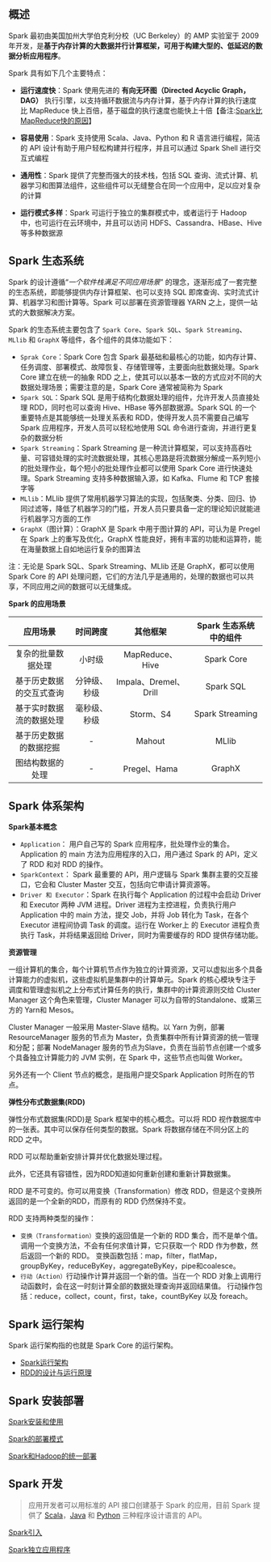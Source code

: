 ## 概述

Spark 最初由美国加州大学伯克利分校（UC Berkeley）的 AMP 实验室于 2009 年开发，是**基于内存计算的大数据并行计算框架，可用于构建大型的、低延迟的数据分析应用程序**。

Spark 具有如下几个主要特点：

- **运行速度快**：Spark 使用先进的 **有向无环图（Directed Acyclic Graph，DAG）** 执行引擎，以支持循环数据流与内存计算，基于内存计算的执行速度比 MapReduce 快上百倍，基于磁盘的执行速度也能快上十倍【备注:[Spark比MapReduce快的原因](Spark比MapReduce快的原因.md)】

- **容易使用**：Spark 支持使用 Scala、Java、Python 和 R 语言进行编程，简洁的 API 设计有助于用户轻松构建并行程序，并且可以通过 Spark Shell 进行交互式编程

- **通用性**：Spark 提供了完整而强大的技术栈，包括 SQL 查询、流式计算、机器学习和图算法组件，这些组件可以无缝整合在同一个应用中，足以应对复杂的计算

- **运行模式多样**：Spark 可运行于独立的集群模式中，或者运行于 Hadoop 中，也可运行在云环境中，并且可以访问 HDFS、Cassandra、HBase、Hive 等多种数据源

## Spark 生态系统

Spark 的设计遵循“*一个软件栈满足不同应用场景*” 的理念，逐渐形成了一套完整的生态系统，即能够提供内存计算框架、也可以支持 SQL 即席查询、实时流式计算、机器学习和图计算等。Spark 可以部署在资源管理器 YARN 之上，提供一站式的大数据解决方案。

Spark 的生态系统主要包含了 `Spark Core`、`Spark SQL`、`Spark Streaming`、`MLlib` 和 `GraphX` 等组件，各个组件的具体功能如下：

- `Sprak Core`：Spark Core  包含 Spark 最基础和最核心的功能，如内存计算、任务调度、部署模式、故障恢复、存储管理等，主要面向批数据处理。Spark Core 建立在统一的抽象 RDD 之上，使其可以以基本一致的方式应对不同的大数据处理场景；需要注意的是，Spark Core 通常被简称为 Spark
- `Spark SQL`：Spark SQL 是用于结构化数据处理的组件，允许开发人员直接处理 RDD，同时也可以查询 Hive、HBase 等外部数据源。Spark SQL 的一个重要特点是其能够统一处理关系表和 RDD，使得开发人员不需要自己编写 Spark 应用程序，开发人员可以轻松地使用 SQL 命令进行查询，并进行更复杂的数据分析
- `Spark Streaming`：Spark Streaming 是一种流计算框架，可以支持高吞吐量、可容错处理的实时流数据处理，其核心思路是将流数据分解成一系列短小的批处理作业，每个短小的批处理作业都可以使用 Spark Core 进行快速处理。Spark Streaming 支持多种数据输入源，如 Kafka、Flume 和 TCP 套接字等
- `MLlib`：MLlib 提供了常用机器学习算法的实现，包括聚类、分类、回归、协同过滤等，降低了机器学习的门槛，开发人员只要具备一定的理论知识就能进行机器学习方面的工作
- `GraphX`（图计算）：GraphX 是 Spark 中用于图计算的 API，可认为是 Pregel 在 Spark 上的重写及优化，GraphX 性能良好，拥有丰富的功能和运算符，能在海量数据上自如地运行复杂的图算法

注：无论是 Spark SQL、Spark Streaming、MLlib 还是 GraphX，都可以使用 Spark Core 的 API 处理问题，它们的方法几乎是通用的，处理的数据也可以共享，不同应用之间的数据可以无缝集成。

**Spark 的应用场景**

|         应用场景         |   时间跨度   |       其他框架        | Spark 生态系统中的组件 |
| :----------------------: | :----------: | :-------------------: | :--------------------: |
|    复杂的批量数据处理    |    小时级    |    MapReduce、Hive    |       Spark Core       |
| 基于历史数据的交互式查询 | 分钟级、秒级 | Impala、Dremel、Drill |       Spark SQL        |
| 基于实时数据流的数据处理 | 毫秒级、秒级 |       Storm、S4       |    Spark Streaming     |
|  基于历史数据的数据挖掘  |      -       |        Mahout         |         MLlib          |
|     图结构数据的处理     |      -       |     Pregel、Hama      |         GraphX         |

## Spark 体系架构

**Spark基本概念**

- `Application`： 用户自己写的 Spark 应用程序，批处理作业的集合。Application 的 main 方法为应用程序的入口，用户通过 Spark 的 API，定义了 RDD 和对 RDD 的操作。
- `SparkContext`： Spark 最重要的 API，用户逻辑与 Spark 集群主要的交互接口，它会和 Cluster Master 交互，包括向它申请计算资源等。
- `Driver 和 Executor`：Spark 在执行每个 Application 的过程中会启动 Driver 和 Executor 两种 JVM 进程。Driver 进程为主控进程，负责执行用户 Application 中的 main 方法，提交 Job，并将 Job 转化为 Task，在各个 Executor 进程间协调 Task 的调度。运行在 Worker上 的 Executor 进程负责执行 Task，并将结果返回给 Driver，同时为需要缓存的 RDD 提供存储功能。

**资源管理**

一组计算机的集合，每个计算机节点作为独立的计算资源，又可以虚拟出多个具备计算能力的虚拟机，这些虚拟机是集群中的计算单元。Spark 的核心模块专注于调度和管理虚拟机之上分布式计算任务的执行，集群中的计算资源则交给 Cluster Manager 这个角色来管理，Cluster Manager 可以为自带的Standalone、或第三方的 Yarn和 Mesos。

Cluster Manager 一般采用 Master-Slave 结构。以 Yarn 为例，部署 ResourceManager 服务的节点为 Master，负责集群中所有计算资源的统一管理和分配；部署 NodeManager 服务的节点为Slave，负责在当前节点创建一个或多个具备独立计算能力的 JVM 实例，在 Spark 中，这些节点也叫做 Worker。

另外还有一个 Client 节点的概念，是指用户提交Spark Application 时所在的节点。

**弹性分布式数据集(RDD)**

弹性分布式数据集(RDD)是 Spark 框架中的核心概念。可以将 RDD 视作数据库中的一张表。其中可以保存任何类型的数据。Spark 将数据存储在不同分区上的 RDD 之中。

RDD 可以帮助重新安排计算并优化数据处理过程。

此外，它还具有容错性，因为RDD知道如何重新创建和重新计算数据集。

RDD 是不可变的。你可以用变换（Transformation）修改 RDD，但是这个变换所返回的是一个全新的RDD，而原有的 RDD 仍然保持不变。

RDD 支持两种类型的操作：

- `变换（Transformation）`变换的返回值是一个新的 RDD 集合，而不是单个值。调用一个变换方法，不会有任何求值计算，它只获取一个 RDD 作为参数，然后返回一个新的 RDD。 变换函数包括：map，filter，flatMap，groupByKey，reduceByKey，aggregateByKey，pipe和coalesce。
- `行动（Action）`行动操作计算并返回一个新的值。当在一个 RDD 对象上调用行动函数时，会在这一时刻计算全部的数据处理查询并返回结果值。 行动操作包括：reduce，collect，count，first，take，countByKey 以及 foreach。

## Spark 运行架构

Spark 运行架构指的也就是 Spark Core 的运行架构。

- [Spark运行架构](Spark运行架构.md) 
- [RDD的设计与运行原理](Spark-RDD的设计与运行原理.md) 

## Spark 安装部署

 [Spark安装和使用](Spark安装和使用.md) 

 [Spark的部署模式](Spark的部署模式.md) 

 [Spark和Hadoop的统一部署](Spark和Hadoop的统一部署.md) 

## Spark 开发

> 应用开发者可以用标准的 API 接口创建基于 Spark 的应用，目前 Spark 提供了 [Scala](https://link.juejin.im/?target=http%3A%2F%2Fspark.apache.org%2Fdocs%2Flatest%2Fapi%2Fscala%2Findex.html%23org.apache.spark.package)，[Java](https://link.juejin.im/?target=http%3A%2F%2Fspark.apache.org%2Fdocs%2Flatest%2Fapi%2Fjava%2Findex.html"Java") 和 [Python](https://link.juejin.im/?target=http%3A%2F%2Fspark.apache.org%2Fdocs%2Flatest%2Fapi%2Fpython%2Findex.html"Python") 三种程序设计语言的 API。

 [Spark引入](Spark引入.md) 

 [Spark独立应用程序](Spark独立应用程序.md) 

